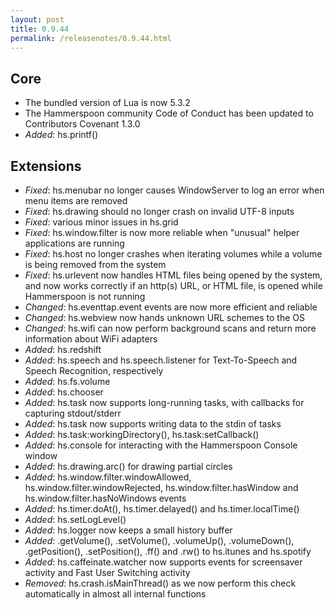 ```yaml
---
layout: post
title: 0.9.44
permalink: /releasenotes/0.9.44.html
---
```


## Core
 * The bundled version of Lua is now 5.3.2
 * The Hammerspoon community Code of Conduct has been updated to Contributors Covenant 1.3.0
 * *Added*: hs.printf()

## Extensions
 * *Fixed*: hs.menubar no longer causes WindowServer to log an error when menu items are removed
 * *Fixed*: hs.drawing should no longer crash on invalid UTF-8 inputs
 * *Fixed*: various minor issues in hs.grid
 * *Fixed*: hs.window.filter is now more reliable when "unusual" helper applications are running
 * *Fixed*: hs.host no longer crashes when iterating volumes while a volume is being removed from the system
 * *Fixed*: hs.urlevent now handles HTML files being opened by the system, and now works correctly if an http(s) URL, or HTML file, is opened while Hammerspoon is not running
 * *Changed*: hs.eventtap.event events are now more efficient and reliable
 * *Changed*: hs.webview now hands unknown URL schemes to the OS
 * *Changed*: hs.wifi can now perform background scans and return more information about WiFi adapters
 * *Added*: hs.redshift
 * *Added*: hs.speech and hs.speech.listener for Text-To-Speech and Speech Recognition, respectively
 * *Added*: hs.fs.volume
 * *Added*: hs.chooser
 * *Added*: hs.task now supports long-running tasks, with callbacks for capturing stdout/stderr
 * *Added*: hs.task now supports writing data to the stdin of tasks
 * *Added*: hs.task:workingDirectory(), hs.task:setCallback()
 * *Added*: hs.console for interacting with the Hammerspoon Console window
 * *Added*: hs.drawing.arc() for drawing partial circles
 * *Added*: hs.window.filter.windowAllowed, hs.window.filter.windowRejected, hs.window.filter.hasWindow and hs.window.filter.hasNoWindows events
 * *Added*: hs.timer.doAt(), hs.timer.delayed() and hs.timer.localTime()
 * *Added*: hs.setLogLevel()
 * *Added*: hs.logger now keeps a small history buffer
 * *Added*: .getVolume(), .setVolume(), .volumeUp(), .volumeDown(), .getPosition(), .setPosition(), .ff() and .rw() to hs.itunes and hs.spotify
 * *Added*: hs.caffeinate.watcher now supports events for screensaver activity and Fast User Switching activity
 * *Removed*: hs.crash.isMainThread() as we now perform this check automatically in almost all internal functions
